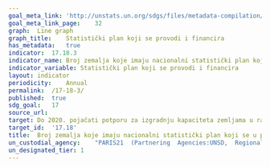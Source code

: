 ```yaml
---	
goal_meta_link:	'http://unstats.un.org/sdgs/files/metadata-compilation/Metadata-Goal-17.pdf'
goal_meta_link_page:	32
graph:	Line graph
graph_title:	Statistički plan koji se provodi i financira 
has_metadata:	true
indicator:	17.18.3
indicator_name:	Broj zemalja koje imaju nacionalni statistički plan koji se u potpunosti financira i provodi, prema izvoru financiranja
indicator_variable:	Statistički plan koji se provodi i financira
layout:	indicator
periodicity:	Annual
permalink:	/17-18-3/
published:	true
sdg_goal:	17
source_url:	
target:	Do 2020. pojačati potporu za izgradnju kapaciteta zemljama u razvoju, uključujući najmanje razvijene zemlje i male otočne države u razvoju, kako bi se značajno povećala dostupnost visokokvalitetnih, pravovremenih i pouzdanih podataka razvrstanih prema prihodu, spolu, dobi, rasi, etničkoj pripadnosti, migraciji status, invaliditet, zemljopisni položaj i druge karakteristike relevantne u nacionalnim kontekstima
target_id:	'17.18'
title:	Broj zemalja koje imaju nacionalni statistički plan koji se u potpunosti financira i provodi, prema izvoru financiranja
un_custodial_agency:	"PARIS21  (Partnering  Agencies:UNSD,  Regional  Commissions,  World  Bank)"
un_designated_tier:	1
---	
```

